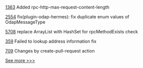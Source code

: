 
[1363](https://github.com/hyperledger/besu-docs/pull/1363) Added rpc-http-max-request-content-length

[2554](https://github.com/hyperledger/cacti/pull/2554) fix(plugin-odap-hermes): fix duplicate enum values of OdapMessageType

[5708](https://github.com/hyperledger/besu/pull/5708) replace ArrayList with HashSet for rpcMethodExists check

[359](https://github.com/hyperledger/iroha-java/pull/359) Failed to lookup address information fix

[709](https://github.com/hyperledger/aries-agent-test-harness/pull/709) Changes by create-pull-request action


[See more >>>](https://start-here.hyperledger.org/pull-requests)
